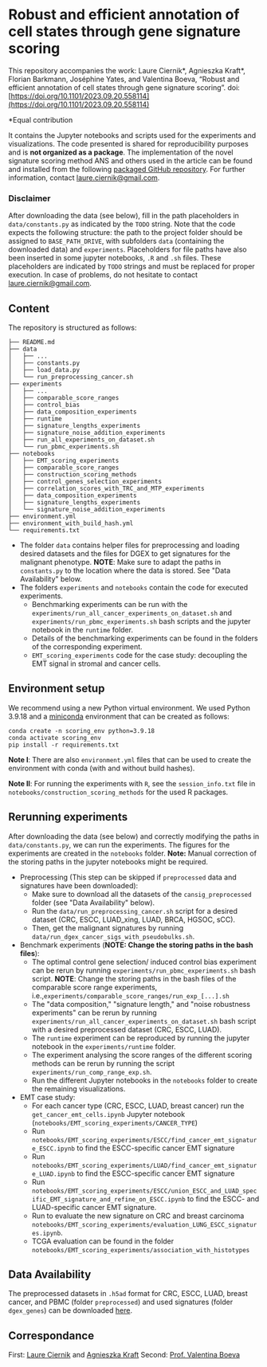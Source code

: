 # Robust and efficient annotation of cell states through gene signature scoring
This repository accompanies the work:
Laure Ciernik*, Agnieszka Kraft*, Florian Barkmann, Joséphine Yates, and Valentina Boeva, “Robust and efficient annotation of cell states through gene signature scoring”. doi: [https://doi.org/10.1101/2023.09.20.558114](https://doi.org/10.1101/2023.09.20.558114)

*Equal contribution

It contains the Jupyter notebooks and scripts used for the experiments and visualizations. The code presented is shared for 
reproducibility purposes and is **not organized as a package**. The implementation of the novel signature scoring method ANS and others used in the article can be found and installed from the following [packaged GitHub repository](https://github.com/BoevaLab/ANS_signature_scoring). For further information, contact 
[laure.ciernik@gmail.com](mailto:laure.ciernik@gmail.com). 

### Disclaimer
After downloading the data (see below), fill in the path placeholders in `data/constants.py` as indicated by the `TODO` string. Note that the code expects the following structure: the path to the project folder should be assigned to `BASE_PATH_DRIVE`, with subfolders `data` (containing the downloaded data) and `experiments`. Placeholders for file paths have also been inserted in some jupyter notebooks, `.R` and `.sh` files. These placeholders are indicated by `TODO` strings and must be replaced for proper execution. In case of problems, do not hesitate to contact
[laure.ciernik@gmail.com](mailto:laure.ciernik@gmail.com).

## Content
The repository is structured as follows:
```
├── README.md
├── data
│   ├── ...
│   ├── constants.py
│   ├── load_data.py
│   └── run_preprocessing_cancer.sh
├── experiments
│   ├── ...
│   ├── comparable_score_ranges
│   ├── control_bias
│   ├── data_composition_experiments
│   ├── runtime
│   ├── signature_lengths_experiments
│   ├── signature_noise_addition_experiments
│   ├── run_all_experiments_on_dataset.sh
│   └── run_pbmc_experiments.sh
├── notebooks
│   ├── EMT_scoring_experiments
│   ├── comparable_score_ranges
│   ├── construction_scoring_methods
│   ├── control_genes_selection_experiments
│   ├── correlation_scores_with_TRC_and_MTP_experiments
│   ├── data_composition_experiments
│   ├── signature_lengths_experiments
│   └── signature_noise_addition_experiments
├── environment.yml
├── environment_with_build_hash.yml
└── requirements.txt
```
- The folder `data` contains helper files for preprocessing and loading desired datasets and the 
  files for DGEX to get signatures for the malignant phenotype. 
  **NOTE**: Make sure to adapt the paths in `constants.py` to the location where the data is stored. 
  See "Data Availability" below.
- The folders `experiments` and `notebooks` contain the code for executed experiments.
  - Benchmarking experiments can be run with the `experiments/run_all_cancer_experiments_on_dataset.sh` and `experiments/run_pbmc_experiments.sh` bash scripts and the jupyter notebook in the `runtime` folder. 
  - Details of the benchmarking experiments can be found in the folders of the corresponding experiment.
  - `EMT_scoring_experiments` code for the case study: decoupling the EMT signal in stromal and cancer cells. 
  
## Environment setup 
We recommend using a new Python virtual environment. We used Python 3.9.18 and a 
[miniconda](https://docs.conda.io/en/latest/miniconda.html) environment that can be created as follows:
```
conda create -n scoring_env python=3.9.18
conda activate scoring_env
pip install -r requirements.txt
```
**Note I**: There are also `environment.yml` files that can be used to create the environment with conda (with and without build hashes).

**Note II**: For running the experiments with `R`, see the `session_info.txt` file in `notebooks/construction_scoring_methods` for the used R packages.

## Rerunning experiments
After downloading the data (see below) and correctly modifying the paths in `data/constants.py`, we can run the experiments. The figures for the experiments are created in the `notebooks` folder. **Note:** Manual correction of the storing paths in the jupyter notebooks might be required.  
- Preprocessing (This step can be skipped if `preprocessed` data and signatures have been downloaded): 
    - Make sure to download all the datasets of the `cansig_preprocessed` folder (see "Data Availability" below). 
    - Run the `data/run_preprocessing_cancer.sh` script for a desired dataset (CRC, ESCC, LUAD_xing, LUAD, BRCA, HGSOC, sCC). 
    - Then, get the malignant signatures by running `data/run_dgex_cancer_sigs_with_pseudobulks.sh`. 
- Benchmark experiments (**NOTE: Change the storing paths in the bash files**):
    - The optimal control gene selection/ induced control bias experiment can be rerun by running `experiments/run_pbmc_experiments.sh` bash script. **NOTE**: Change the storing paths in the bash files of the comparable score range experiments, i.e.,`experiments/comparable_score_ranges/run_exp_[...].sh`
    - The "data composition," "signature length," and "noise robustness experiments" can be rerun by running `experiments/run_all_cancer_experiments_on_dataset.sh` bash script with a desired preprocessed dataset (CRC, ESCC, LUAD).
    - The `runtime` experiment can be reproduced by running the jupyter notebook in the `experiments/runtime` folder.
    - The experiment analysing the score ranges of the different scoring methods can be rerun by running the script `experiments/run_comp_range_exp.sh`.
    - Run the different Jupyter notebooks in the `notebooks` folder to create the remaining visualizations. 
- EMT case study:
    - For each cancer type (CRC, ESCC, LUAD, breast cancer) run the `get_cancer_emt_cells.ipynb` Jupyter notebook (`notebooks/EMT_scoring_experiments/CANCER_TYPE`)
    - Run `notebooks/EMT_scoring_experiments/ESCC/find_cancer_emt_signature_ESCC.ipynb`  to find the ESCC-specific cancer EMT signature 
    - Run `notebooks/EMT_scoring_experiments/LUAD/find_cancer_emt_signature_LUAD.ipynb`  to find the ESCC-specific cancer EMT signature 
    - Run `notebooks/EMT_scoring_experiments/ESCC/union_ESCC_and_LUAD_specific_EMT_signature_and_refine_on_ESCC.ipynb`  to find the ESCC- and LUAD-specific cancer EMT signature. 
    - Run to evaluate the new signature on CRC and breast carcinoma `notebooks/EMT_scoring_experiments/evaluation_LUNG_ESCC_signatures.ipynb`.
    - TCGA evaluation can be found in the folder `notebooks/EMT_scoring_experiments/association_with_histotypes`


## Data Availability
The preprocessed datasets in `.h5ad` format for CRC, ESCC, LUAD, breast cancer, and PBMC (folder `preprocessed`) and used signatures (folder `dgex_genes`) can be downloaded 
[here](https://drive.google.com/drive/folders/10L2gqapJbyOn_MbrZRHQG--n0Xj7wIyg?usp=sharing). 


## Correspondance 
First: [Laure Ciernik](mailto:laure.ciernik@gmail.com) and [Agnieszka Kraft](mailto:agnieszka.kraft@inf.ethz.ch)
Second: [Prof. Valentina Boeva](mailto:valentina.boeva@inf.ethz.ch)
